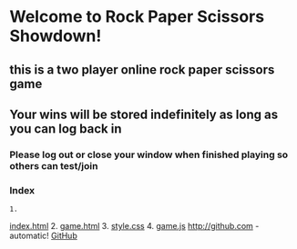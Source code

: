 # **Welcome to Rock Paper Scissors Showdown!**

## this is a **two** player online rock paper scissors game
## Your wins will be stored indefinitely as long as you can log back in
### Please log out or close your window when finished playing so others can test/join

### Index
    1. 
[index.html](https://github.com/ohmez/rockpaperscissors/blob/master/index.html)
    2.
[game.html](https://github.com/ohmez/rockpaperscissors/blob/master/game.html)
    3. [style.css](https://github.com/ohmez/rockpaperscissors/blob/master/assets/css/style.css)
    4. [game.js](https://github.com/ohmez/rockpaperscissors/blob/master/assets/javascript/game.js)
http://github.com - automatic!
[GitHub](http://github.com)
